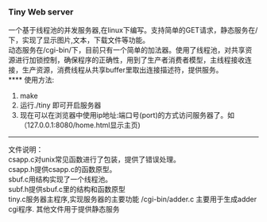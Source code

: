 ### Tiny Web server  
  一个基于线程池的并发服务器,在linux下编写。支持简单的GET请求，静态服务在/下，实现了显示图片,文本，下载文件等功能。  
    动态服务在/cgi-bin/下，目前只有一个简单的加法器。使用了线程池，对共享资源进行加锁控制，确保程序的正确性，用到了生产者消费者模型，主线程接收连接，生产资源，消费线程从共享buffer里取出连接描述符，提供服务。  
    ****
使用方法:  
  1. make
  2. 运行./tiny <port>即可开启服务器
  3. 现在可以在浏览器中使用ip地址:端口号(port)的方式访问服务器了。如（127.0.0.1:8080/home.html显示主页)
****  

文件说明：  
csapp.c对unix常见函数进行了包装，提供了错误处理。  
csapp.h提供csapp.c的函数原型。  
sbuf.c用结构实现了一个线程池。  
subf.h提供sbuf.c里的结构和函数原型  
tiny.c服务器主程序,实现服务器的主要功能
/cgi-bin/adder.c 主要用于生成adder cgi程序.
其他文件用于提供静态服务
